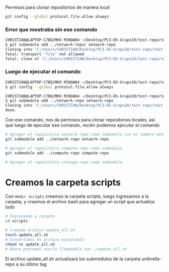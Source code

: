 Permisos para clonar repositorios de manera local

```bash
git config --global protocol.file.allow always
```

### Error que mostraba sin ese comando
```bash
CHRISTIAN@LAPTOP-C7BQJMK9 MINGW64 ~/Desktop/PC3-DS-Grupo10/test-repo/test-multirepo/umbrella-repo (master)
$ git submodule add ../network-repo/ network-repo
Cloning into 'C:/Users/CHRISTIAN/Desktop/PC3-DS-Grupo10/test-repo/test-multirepo/umbrella-repo/network-repo'...
fatal: transport 'file' not allowed
fatal: clone of 'C:/Users/CHRISTIAN/Desktop/PC3-DS-Grupo10/test-repo/test-multirepo/network-repo' into submodule path 'C:/Users/CHRISTIAN/Desktop/PC3-DS-Grupo10/test-repo/test-multirepo/umbrella-repo/network-repo' failed
```

### Luego de ejecutar el comando
```bash
CHRISTIAN@LAPTOP-C7BQJMK9 MINGW64 ~/Desktop/PC3-DS-Grupo10/test-repo/test-multirepo/umbrella-repo (master)
$ git config --global protocol.file.allow always

CHRISTIAN@LAPTOP-C7BQJMK9 MINGW64 ~/Desktop/PC3-DS-Grupo10/test-repo/test-multirepo/umbrella-repo (master)
$ git submodule add ../network-repo network-repo
Cloning into 'C:/Users/CHRISTIAN/Desktop/PC3-DS-Grupo10/test-repo/test-multirepo/umbrella-repo/network-repo'...
done.
```

Con ese comando, nos da permisos para clonar repositorios locales, así que luego de ejecutar ese comando, recién podemos ejecutar el comando

```bash
# Agregar el repositorio network-repo como submodulo con el nombre network-repo
git submodule add ../network-repo network-repo

# Agregar el repositorio compute-repo como submodulo
git submodule add ../compute-repo compute-repo

# Agregar el repositorio storage-repo como submodulo

```

# Creamos la carpeta scripts
Con `mkdir scripts` creamos la carpeta scripts, luego ingresamos a la carpeta, y creamos el archivo bash para agregar un script que actualiza todo
```bash
# Ingresando a carpeta
cd scripts

# Creando archivo update_all.sh
touch update_all.sh
# Convertimos en archivo ejecutable
chmod +x update_all.sh
# Ahora podremos usarlo llamandolo con ./update_all.sh
```
El archivo update_all.sh actualizará los submódulos de la carpeta umbrella-repo a su último tag